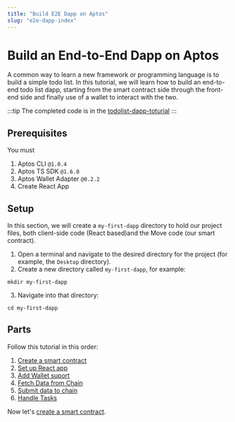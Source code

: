 ```yaml
---
title: "Build E2E Dapp on Aptos"
slug: "e2e-dapp-index"
---
```


# Build an End-to-End Dapp on Aptos

A common way to learn a new framework or programming language is to build a simple todo list. In this tutorial, we will learn how to build an end-to-end todo list dapp, starting from the smart contract side through the front-end side and finally use of a wallet to interact with the two.

:::tip
The completed code is in the [todolist-dapp-toturial](https://github.com/aptos-labs/todolist-dapp-toturial)
:::

## Prerequisites

You must 

1. Aptos CLI `@1.0.4`
2. Aptos TS SDK `@1.6.0`
3. Aptos Wallet Adapter `@0.2.2`
4. Create React App

## Setup

In this section, we will create a `my-first-dapp` directory to hold our project files, both client-side code (React based)and the Move code (our smart contract).

1. Open a terminal and navigate to the desired directory for the project (for example, the `Desktop` directory).
2. Create a new directory called `my-first-dapp`, for example:
  ```shell
  mkdir my-first-dapp
  ```
3. Navigate into that directory:
  ```shell
  cd my-first-dapp
  ```

## Parts

Follow this tutorial in this order:

1. [Create a smart contract](./1-create-smart-contract.md)
2. [Set up React app](./2-set-up-react-app.md)
3. [Add Wallet suport](3-add-wallet-support.md)
4. [Fetch Data from Chain](4-fetch-data-from-chain.md)
5. [Submit data to chain](./5-submit-data-to-chain.md)
6. [Handle Tasks](./6-handle-tasks.md)

Now let's [create a smart contract](./1-create-smart-contract.md).